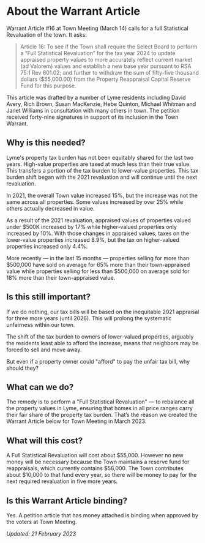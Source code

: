 # About the Warrant Article

Warrant Article #16 at Town Meeting (March 14) calls for a full Statistical Revaluation of the town. It asks:

<style>blockquote{  border-left: 3px solid #ccc; padding-left: 10px;}</style>

> Article 16: To see if the Town shall require the Select Board to perform a “Full Statistical Revaluation” for the tax year 2024 to update appraised property values to more accurately reflect current market (ad Valorem) values and establish a new base year pursuant to RSA 75:1 Rev 601.02; and further to withdraw the sum of fifty-five thousand dollars (\$55,000.00) from the Property Reappraisal Capital Reserve Fund for this purpose.

This article was drafted by a number of Lyme residents including David Avery, Rich Brown, Susan MacKenzie, Hebe Quinton, Michael Whitman and Janet Williams in consultation with many others in town. The petition received forty-nine signatures in support of its inclusion in the Town Warrant.

## Why is this needed?

Lyme's property tax burden has not been equitably shared for the last two years.
High-value properties are taxed at much less than their true value.
This transfers a portion of the tax burden to lower-value properties.
This tax burden shift began with the 2021 revaluation and will
continue until the next revaluation.

In 2021, the overall Town value increased 15%, but the increase
was not the same across all properties.
Some values increased by over 25% while others actually decreased in value.

As a result of the 2021 revaluation, appraised values of properties
valued under \$500K increased by 17% while higher-valued properties only increased by 10%.
With those changes in appraised values, taxes on the lower-value properties increased 8.9%,
but the tax on higher-valued properties increased only 4.4%.

More recently &mdash; in the last 15 months &mdash; properties selling
for more than \$500,000 have sold on average for 65% more than
their town-appraised value while properties selling for less than \$500,000
on average sold for 18% more than their town-appraised value.

<!--
The following chart of those 44 recent sales shows how the inequity
continues from the 2021 revaluation into this year.

<img style="max-width:90%; margin-left:auto; margin-right:auto; display:block; height:auto"
src="./images/Appraised-vs-Sales Price-v6.png" >
-->

## Is this still important?

If we do nothing, our tax bills will be based on the
inequitable 2021 appraisal for three more years (until 2026).
This will prolong the systematic unfairness within our town.

The shift of the tax burden to owners of lower-valued properties,
arguably the residents least able to afford the increase,
means that neighbors may be forced to sell and move away.

But even if a property owner could "afford" to pay
the unfair tax bill, why should they?

## What can we do?

The remedy is to perform a "Full Statistical Revaluation" &mdash;
to rebalance all the property values in Lyme, ensuring that
homes in all price ranges carry their fair share of the property tax burden.
That’s the reason we created the Warrant Article below for Town Meeting in March 2023.

## What will this cost?

A Full Statistical Revaluation will cost about \$55,000.
However no new money will be necessary because
the Town maintains a reserve fund for reappraisals, which currently contains \$56,000.
The Town contributes about \$10,000 to that fund every year,
so there will be money to pay for the next required revaluation in five more years.

## Is this Warrant Article binding?

Yes. A petition article that has money attached is binding
when approved by the voters at Town Meeting.

_Updated: 21 February 2023_
